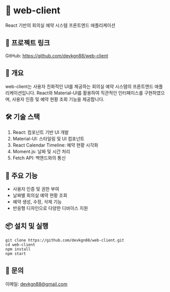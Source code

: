 # 📘 web-client
React 기반의 회의실 예약 시스템 프론트엔드 애플리케이션

## 🔗 프로젝트 링크
GitHub: https://github.com/devkgn88/web-client

## 🧩 개요
web-client는 사용자 친화적인 UI를 제공하는 회의실 예약 시스템의 프론트엔드 애플리케이션입니다. React와 Material-UI를 활용하여 직관적인 인터페이스를 구현하였으며, 사용자 인증 및 예약 현황 조회 기능을 제공합니다.

## 🛠 기술 스택
1. React: 컴포넌트 기반 UI 개발
2. Material-UI: 스타일링 및 UI 컴포넌트
3. React Calendar Timeline: 예약 현황 시각화
4. Moment.js: 날짜 및 시간 처리
5. Fetch API: 백엔드와의 통신

## 🚀 주요 기능
* 사용자 인증 및 권한 부여
* 날짜별 회의실 예약 현황 조회
* 예약 생성, 수정, 삭제 기능
* 반응형 디자인으로 다양한 디바이스 지원

## 📦 설치 및 실행
```
git clone https://github.com/devkgn88/web-client.git
cd web-client
npm install
npm start
```
## 📧 문의
이메일: devkgn88@gmail.com

